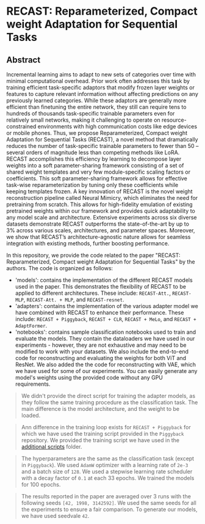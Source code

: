 # RECAST: Reparameterized, Compact weight Adaptation for Sequential Tasks

## Abstract
Incremental learning aims to adapt to new sets of categories over time with minimal computational overhead. Prior work often addresses this task by training efficient task-specific adaptors that modify frozen layer weights or features to capture relevant information without affecting predictions on any previously learned categories. While these adaptors are generally more efficient than finetuning the entire network, they still can require tens to hundreds of thousands task-specific trainable parameters even for relatively small networks, making it challenging to operate on resource-constrained environments with high communication costs like edge devices or mobile phones. Thus, we propose Reparameterized, Compact weight Adaptation for Sequential Tasks (RECAST), a novel method that dramatically reduces the number of task-specific trainable parameters to fewer than 50 – several orders of magnitude less than competing methods like LoRA. RECAST accomplishes this efficiency by learning to decompose layer weights into a soft parameter-sharing framework consisting of a set of shared weight templates and very few module-specific scaling factors or coefficients. This soft parameter-sharing framework allows for effective task-wise reparameterization by tuning only these coefficients while keeping templates frozen. A key innovation of RECAST is the novel weight reconstruction pipeline called Neural Mimicry, which eliminates the need for pretraining from scratch. This allows for high-fidelity emulation of existing pretrained weights within our framework and provides quick adaptability to any model scale and architecture. Extensive experiments across six diverse datasets demonstrate RECAST outperforms the state-of-the-art by up to 3% across various scales, architectures, and parameter spaces. Moreover, we show that RECAST’s architecture-agnostic nature allows for seamless integration with existing methods, further boosting performance.


In this repository, we provide the code related to the paper "RECAST: Reparameterized, Compact weight Adaptation for Sequential Tasks" by the authors. The code is organized as follows:

- 'models': contains the implementation of the different RECAST models used in the paper. This demonstrates the flexibility of RECAST to be applied to different architectures. These include: `RECAST-Att.`, `RECAST-MLP`, `RECAST-Att. + MLP`, and `RECAST-resnet`.
- 'adapters': contains the implementation of the various adapter model we have combined with RECAST to enhance their performance. These include: `RECAST + Piggyback`, `RECAST + CLR`, `RECAST + MeLo`, and `RECAST + AdaptFormer`.
- 'notebooks': contains sample classification notebooks used to train and evaluate the models.  They  contain the dataloaders we have used in our experiments - however, they are not exhaustive and may need to be modified to work with your datasets. We also include the end-to-end code for reconstructing and evaluating the weights for both ViT and ResNet. We also added the the code for reconstructing with VAE, which we have used for some of our experiments. You can easily generate any model's weights using the provided code without any GPU requirements.


> We didn't provide the direct script for training the adapter models, as they follow the same training procedure as the classification task. The main difference is the model architecture, and the weight to be loaded. 

> Ann difference in the training loop exists for `RECAST + Piggyback` for which we have used the training script provided in the `Piggyback` repository. We provided the training script we have used in the [additional scripts](additional_scripts) folder.

> The hyperparameters are the same as the classification task (except in `Piggyback`). We used `AdamW` optimizer with a learning rate of `2e-3` and a batch size of `128`. We used a stepwise learning rate scheduler with a decay factor of `0.1` at each 33 epochs. We trained the models for 100 epochs.

> The results reported in the paper are averaged over 3 runs with the following seeds `[42, 1998, 3142592]`. We used the same seeds for all the experiments to ensure a fair comparison. To generate our models, we have used seedvale `42`.